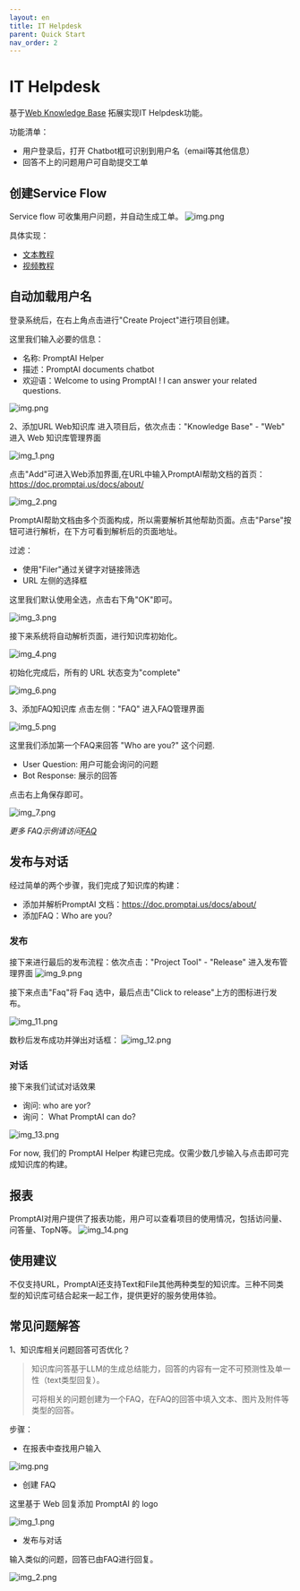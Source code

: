```yaml
---
layout: en
title: IT Helpdesk 
parent: Quick Start
nav_order: 2
---
```

# IT Helpdesk

基于[Web Knowledge Base](/docs/quick_start/knowledge_base/) 拓展实现IT Helpdesk功能。

功能清单：
- 用户登录后，打开 Chatbot框可识别到用户名（email等其他信息）
- 回答不上的问题用户可自助提交工单

## 创建Service Flow
Service flow 可收集用户问题，并自动生成工单。
![img.png](img.png)

具体实现：
- [文本教程](/docs/tutorial/form/)
- [视频教程](/docs/example/form/)


## 自动加载用户名


登录系统后，在右上角点击进行"Create Project"进行项目创建。

这里我们输入必要的信息：
- 名称: PromptAI Helper
- 描述：PromptAI documents chatbot
- 欢迎语：Welcome to using PromptAI ! I can answer your related questions.

![img.png](/assets/images/quick_start/kb-01.png)

2、添加URL Web知识库
进入项目后，依次点击："Knowledge Base" - "Web" 进入 Web 知识库管理界面

![img_1.png](/assets/images/quick_start/kb-02.png)

点击"Add"可进入Web添加界面,在URL中输入PromptAI帮助文档的首页：https://doc.promptai.us/docs/about/

![img_2.png](/assets/images/quick_start/kb-03.png)

PromptAI帮助文档由多个页面构成，所以需要解析其他帮助页面。点击"Parse"按钮可进行解析，在下方可看到解析后的页面地址。

过滤：
- 使用"Filer"通过关键字对链接筛选
- URL 左侧的选择框


这里我们默认使用全选，点击右下角"OK"即可。

![img_3.png](/assets/images/quick_start/kb-04.png)

接下来系统将自动解析页面，进行知识库初始化。

![img_4.png](/assets/images/quick_start/kb-05.png)


初始化完成后，所有的 URL 状态变为"complete"

![img_6.png](/assets/images/quick_start/kb-06.png)

3、添加FAQ知识库
点击左侧："FAQ" 进入FAQ管理界面

![img_5.png](/assets/images/quick_start/kb-07.png)

这里我们添加第一个FAQ来回答 "Who are you?" 这个问题.

- User Question: 用户可能会询问的问题
- Bot  Response: 展示的回答

点击右上角保存即可。

![img_7.png](/assets/images/quick_start/kb-08.png)

*更多 FAQ示例请访问[FAQ](/docs/tutorial/faq/)*

## 发布与对话
经过简单的两个步骤，我们完成了知识库的构建：
- 添加并解析PromptAI 文档：https://doc.promptai.us/docs/about/
- 添加FAQ：Who are you?

### 发布
接下来进行最后的发布流程：依次点击："Project Tool" - "Release" 进入发布管理界面
![img_9.png](/assets/images/quick_start/kb-09.png)

接下来点击"Faq"将 Faq 选中，最后点击"Click to release"上方的图标进行发布。

![img_11.png](/assets/images/quick_start/kb-10.png)

数秒后发布成功并弹出对话框：
![img_12.png](/assets/images/quick_start/kb-11.png)

### 对话

接下来我们试试对话效果
- 询问: who are yor?
- 询问： What PromptAI can do?

![img_13.png](/assets/images/quick_start/kb-12.png)

For now, 我们的 PromptAI Helper 构建已完成。仅需少数几步输入与点击即可完成知识库的构建。
## 报表

PromptAI对用户提供了报表功能，用户可以查看项目的使用情况，包括访问量、问答量、TopN等。
![img_14.png](/assets/images/quick_start/kb-13.png)


## 使用建议
不仅支持URL，PromptAI还支持Text和File其他两种类型的知识库。三种不同类型的知识库可结合起来一起工作，提供更好的服务使用体验。

## 常见问题解答

1、知识库相关问题回答可否优化？
> 知识库问答基于LLM的生成总结能力，回答的内容有一定不可预测性及单一性（text类型回复）。
> 
> 可将相关的问题创建为一个FAQ，在FAQ的回答中填入文本、图片及附件等类型的回答。

步骤：

- 在报表中查找用户输入

![img.png](/assets/images/quick_start/kb-14.png)

- 创建 FAQ

这里基于 Web 回复添加 PromptAI 的 logo

![img_1.png](/assets/images/quick_start/kb-15.png)

- 发布与对话

输入类似的问题，回答已由FAQ进行回复。

![img_2.png](/assets/images/quick_start/kb-16.png)
